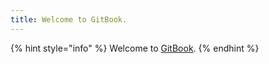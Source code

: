 ```yaml
---
title: Welcome to GitBook.
---
```


{% hint style="info" %}
Welcome to [GitBook](<../../README (2).md>).
{% endhint %}
